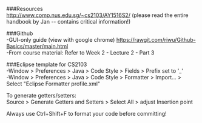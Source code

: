 ###Resources  
http://www.comp.nus.edu.sg/~cs2103/AY1516S2/ (please read the entire handbook by Jan -- contains critical information!)  

###Github  
-GUI-only guide (view with google chrome) https://rawgit.com/riwu/Github-Basics/master/main.html  
-From course material: Refer to Week 2 - Lecture 2 - Part 3

###Eclipse template for CS2103  
-Window > Preferences > Java > Code Style > Fields > Prefix set to '_'  
-Window > Preferences > Java > Code Style > Formatter > Import... > Select "Eclipse Formatter profile.xml"

To generate getters/setters:  
Source > Generate Getters and Setters > Select All > adjust Insertion point 

Always use Ctrl+Shift+F to format your code before committing!

